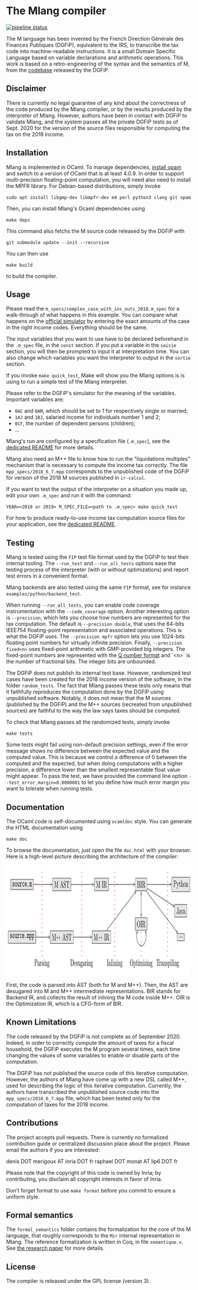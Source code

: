 # The Mlang compiler

[![pipeline status](https://gitlab.com/rmonat/mlang/badges/master/pipeline.svg)](https://gitlab.com/rmonat/mlang/-/commits/master)

The M language has been invented by the French Direction Générale des Finances
Publiques (DGFiP), equivalent to the IRS, to transcribe the tax code into machine-readable
instructions. It is a small Domain Specific Language based on variable
declarations and arithmetic operations. This work is based on a retro-engineering
of the syntax and the semantics of M, from the [codebase](https://framagit.org/dgfip/ir-calcul)
released by the DGFiP.

## Disclaimer

There is currently no legal guarantee of any kind about the correctness of the code
produced by the Mlang compiler, or by the results produced by the interpreter of
Mlang. However, authors have been in contact with DGFiP to validate Mlang, and
the system passes all the private DGFiP tests as of Sept. 2020 for the version
of the source files responsible for computing the tax on the 2018 income.

## Installation

Mlang is implemented in OCaml. To manage dependencies,
[install opam](https://opam.ocaml.org/doc/Install.html) and switch to a version
of OCaml that is at least 4.0.9. In order to support multi-precision floating-point
computation, you will need also need to install the MPFR library. For Debian-based
distributions, simply invoke

    sudo apt install libgmp-dev libmpfr-dev m4 perl python3 clang git opam

Then, you can install Mlang's Ocaml dependencies using

    make deps

This command also fetchs the M source code released by the DGFiP with

    git submodule update --init --recursive

You can then use

    make build

to build the compiler.

## Usage

Please read the `m_specs/complex_case_with_ins_outs_2018.m_spec` for a walk-through
of what happens in this example. You can compare what happens on the
[official simulator](https://www3.impots.gouv.fr/simulateur/calcul_impot/2019/simplifie/index.htm)
by entering the exact amounts of the case in the right income codes. Everything should be the same.

The input variables that you want to use have to be declared beforehand in the `.m_spec`
file, in the `const` section. If you put a variable in the `saisie` section, you will then be
prompted to input it at interpretation time. You can also change which variables you want the
interpreter to output in the `sortie` section.

If you invoke `make quick_test`, Make will show you the Mlang options is is
using to run a simple test of the Mlang interpreter.

Please refer to the DGFiP's simulator for the meaning of the variables. Important variables are:

* `0AC` and `0AM`, which should be set to 1 for respectively single or married;
* `1AJ` and `1BJ`, salaried income for individuals number 1 and 2;
* `0CF`, the number of dependent persons (children);
* ...

Mlang's run are configured by a specification file (`.m_spec`), see the
[dedicated README](m_specs/README.md) for more details.

Mlang also need an M++ file to know how to run the "liquidations multiples"
mechanism that is necessary to compute the income tax correctly. The file
`mpp_specs/2018_6_7.mpp` corresponds to the unpublished code of the DGFiP
for version of the 2018 M sources published in `ir-calcul`.

If you want to test the output of the interpreter on a situation you made up,
edit your own `.m_spec` and run it with the command:

    YEAR=<2018 or 2019> M_SPEC_FILE=<path to .m_spec> make quick_test

For how to produce ready-to-use income tax computation
source files for your application, see the
[dedicated README](examples/README.md).


## Testing

Mlang is tested using the `FIP` test file format used by the DGFiP to test
their internal tooling. The `--run_test` and `--run_all_tests` options ease
the testing process of the interpreter (with or without optimizations) and
report test errors in a convenient format.

Mlang backends are also tested using the same `FIP` format, see for instance
`examples/python/backend_test`.

When running `--run_all_tests`, you can enable code coverage instrumentation
with the `--code_coverage` option. Another interesting option is `--precision`,
which lets you choose how numbers are represented for the tax computation.
The default is `--precision double`, that uses the 64-bits IEEE754 floating-point
representation and associated operations. This is what the DGFiP uses. The
`--precision mpfr` option lets you use 1024-bits floating point numbers for
virtually infinite precision. Finally, `--precision fixed<n>` uses
fixed-point arithmetic with GMP-provided big integers. The fixed-point numbers
are represented with the [Q number format](https://en.wikipedia.org/wiki/Q_(number_format))
and `<n>` is the number of fractional bits. The integer bits are unbounded.

The DGFiP does not publish its internal test base. However, randomized test
cases have been created for the 2018 income version of the software, in the
folder `random_tests`. The fact that Mlang passes these tests only means that
it faithfully reproduces the computation done by the DGFiP using unpublished
software. Notably, it does not mean that the M sources (published by the
DGFiP) and the M++ sources (recreated from unpublished sources) are faithful to
the way the law says taxes should be computed.

To check that Mlang passes all the randomized tests, simply invoke

    make tests

Some tests might fail using non-default precision settings, even if the error
message shows no difference between the expected value and the computed value.
This is because we control a difference of 0 between the computed and the
expected, but when doing computations with a higher precision, a difference
lower than the smallest representable float value might appear. To pass the test,
we have provided the command line option `--test_error_margin=0.0000001` to
let you define how much error margin you want to tolerate when running tests.

## Documentation

The OCaml code is self-documented using `ocamldoc` style. You can generate the HTML
documentation using

    make doc

To browse the documentation, just open the file `doc.html` with your browser. Here
is a high-level picture describing the architecture of the compiler:

<center>
<img src="doc/architecture.png" alt="Architecture" height="300"/>
</center>

First, the code is parsed into AST (both for M and M++). Then, the AST are
desugared into M and M++ intermediate representations. BIR stands for Backend
IR, and collects the result of inlining the M code inside M++. OIR is the
Optimization IR, which is a CFG-form of BIR.

## Known Limitations

The code released by the DGFiP is not complete as of September 2020. Indeed,
in order to correctly compute the amount of taxes for a fiscal household, the DGFiP
executes the M program several times, each time changing the values of some variables
to enable or disable parts of the computation.

The DGFiP has not published the source code of this iterative computation. However,
the authors of Mlang have come up with a new DSL called M++, used for describing
the logic of this iterative computation. Currently, the authors have transcribed
the unpublished source code into the `mpp_specs/2018_6_7.mpp` file, which has been tested only
for the computation of taxes for the 2018 income.

## Contributions

The project accepts pull requests. There is currently no formalized contribution
guide or centralized discussion place about the project. Please email the authors
if you are interested:

  denis DOT merigoux AT inria DOT fr
  raphael DOT monat AT lip6 DOT fr

Please note that the copyright of this code is owned by Inria; by contributing,
you disclaim all copyright interests in favor of Inria.

Don't forget format to use `make format` before you commit to ensure a uniform style.

## Formal semantics

The `formal_semantics` folder contains the formalization for the core of the
M language, that roughly corresponds to the `Mir` internal representation in Mlang.
The reference formalization is written in Coq, in file `semantique.v`.
See [the research paper](https://hal.inria.fr/hal-02320347) for
more details.

## License

The compiler is released under the GPL license (version 3).
